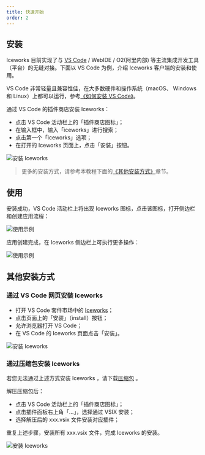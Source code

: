 ```yaml
---
title: 快速开始
order: 2
---
```


## 安装

Iceworks 目前实现了与 [VS Code](https://code.visualstudio.com/) / WebIDE / O2(阿里内部) 等主流集成开发工具（平台）的无缝对接。下面以 VS Code 为例，介绍 Iceworks 客户端的安装和使用。

VS Code 非常轻量且兼容性佳，在大多数硬件和操作系统（macOS、 Windows 和 Linux）上都可以运行，参考[《如何安装 VS Code》](/vscode/install)。

通过 VS Code 的插件商店安装 Iceworks：

- 点击 VS Code 活动栏上的「插件商店图标」；
- 在输入框中，输入「iceworks」进行搜索；
- 点击第一个「iceworks」选项；
- 在打开的 Iceworks 页面上，点击「安装」按钮。

![安装 Iceworks](https://img.alicdn.com/tfs/TB1vS2kg9R26e4jSZFEXXbwuXXa-1024-768.png_790x10000.jpg)

> 更多的安装方式，请参考本教程下面的[《其他安装方式》](#其他安装方式)章节。

## 使用

安装成功，VS Code 活动栏上将出现 Iceworks 图标，点击该图标，打开侧边栏和创建应用流程：

![使用示例](https://img.alicdn.com/tfs/TB1Qr7oi8Bh1e4jSZFhXXcC9VXa-1024-768.png_790x10000.jpg)

应用创建完成，在 Iceworks 侧边栏上可执行更多操作：

![使用示例](https://img.alicdn.com/tfs/TB1knetjk9l0K4jSZFKXXXFjpXa-1024-768.png_790x10000.jpg)

## 其他安装方式

### 通过 VS Code 网页安装 Iceworks

- 打开 VS Code 套件市场中的 [Iceworks](https://marketplace.visualstudio.com/items?itemName=iceworks-team.iceworks)；
- 点击页面上的「安装」（install）按钮；
- 允许浏览器打开 VS Code；
- 在 VS Code 的 Iceworks 页面点击「安装」。

![安装 Iceworks](https://img.alicdn.com/tfs/TB1.ztbSoY1gK0jSZFMXXaWcVXa-1268-907.png_790x10000.jpg)

### 通过压缩包安装 Iceworks

若您无法通过上述方式安装 Iceworks ，请下载[压缩包](https://iceworks.oss-cn-hangzhou.aliyuncs.com/vscode-extensions/release/Iceworks.zip) 。

解压压缩包后：

* 点击 VS Code 活动栏上的「插件商店图标」；
* 点击插件面板右上角「...」，选择通过 VSIX 安装；
* 选择解压后的 xxx.vsix 文件安装对应插件；

重复上述步骤，安装所有 xxx.vsix 文件，完成 Iceworks 的安装。

![安装 Iceworks](https://img.alicdn.com/tfs/TB1srktNoY1gK0jSZFMXXaWcVXa-2880-1662.jpg_790x10000.jpg)